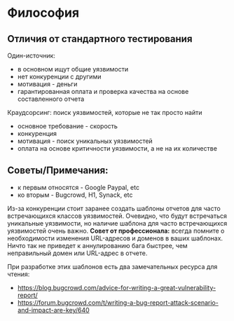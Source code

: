 # Философия

## Отличия от стандартного тестирования
Один-источник:
- в основном ищут общие уязвимости
- нет конкуренции с другими
- мотивация - деньги
- гарантированная оплата и проверка качества на основе составленного отчета

Краудсорсинг: поиск уязвимостей, которые не так просто найти
- основное требование - скорость
- конкуренция
- мотивация - поиск уникальных уязвимостей
- оплата на основе критичности уязвимости, а не на их количестве

## Советы/Примечания:

- к первым относятся - Google Paypal, etc
- ко вторым - Bugcrowd, H1, Synack, etc

Из-за конкуренции стоит заранее создать шаблоны отчетов для часто встречающихся классов уязвимостей. Очевидно, что будут встречаться уникальные уязвимости, но наличие шаблона для часто встречающихся уязвимостей очень важно. **Совет от профессионала:** всегда помните о необходимости изменения URL-адресов и доменов в ваших шаблонах. Ничто так не приведет к аннулированию бага быстрее, чем неправильный домен или URL-адрес в отчете.

При разработке этих шаблонов есть два замечательных ресурса для чтения:

- https://blog.bugcrowd.com/advice-for-writing-a-great-vulnerability-report/
- https://forum.bugcrowd.com/t/writing-a-bug-report-attack-scenario-and-impact-are-key/640
